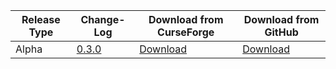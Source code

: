 Release Type | Change-Log | Download from CurseForge | Download from GitHub
----------|---------|-------|-------
Alpha | [0.3.0](https://github.com/TeamCstudios/CStudiosMod2/releases/tag/v0.3.0) | [Download](https://minecraft.curseforge.com/projects/cstudiosmod/files/2534735/download) | [Download](https://github.com/TeamCstudios/CStudiosMod2/raw/v0.2.0/builds/alpha-builds/cstudiosmod2_0.3.0.jar)
